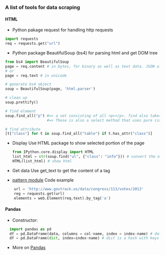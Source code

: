 ### A list of tools for data scraping
#### HTML
* Python pakage request for handling http requests
 ```python
 import requests
 req = requests.get("url")
 ```
* Python package BeautifulSoup (bs4) for parsing html and get DOM tree
 ```python
 from bs4 import BeautifulSoup
 page = req.content # in bytes, for binary as well as text data. JSON also has a built in method .json()
 # or
 page = req.text # in unicode

 # generate bs4 object
 soup = BeautifulSoup(page, 'html.parser')
 
 # clean up
 soup.prettify()
 
 # find element
 soup.find_all("p") #=> a set consisting of all <p></p>. find also takes css properties as a hash, for example, {"class": "table"}
                    #=> These is also a select method that uses pure css selectors.
 
 # find attribute
[t["class"] for t in soup.find_all("table") if t.has_attr("class")]
```
* Display
  Use HTML package to show selected portion of the page

  ```python
  from IPython.core.display import HTML
  list_html = str(soup.find("ul", {"class": "info"})) # convert the output of find (a soup tag) to str
  HTML(list_html) # show html
  ```
* Get data
 Use get_text to get the content of a tag
* [pattern module](http://www.clips.ua.ac.be/pattern)
Code example
```python
    url = 'http://www.govtrack.us/data/congress/113/votes/2013'
    reg = requests.get(url)
    elements = web.Element(req.text).by_tag('a')
```
#### Pandas
 * Constructor:
 ```python
   import pandas as pd
   df = pd.DataFrame(data, columns = col-name, index = index-name) # data is an array
   df = pd.DataFrame(dict, index=index-name) # dict is a hash with keys being the col-name
 ```
 * More on [Pandas](pandas.md)
